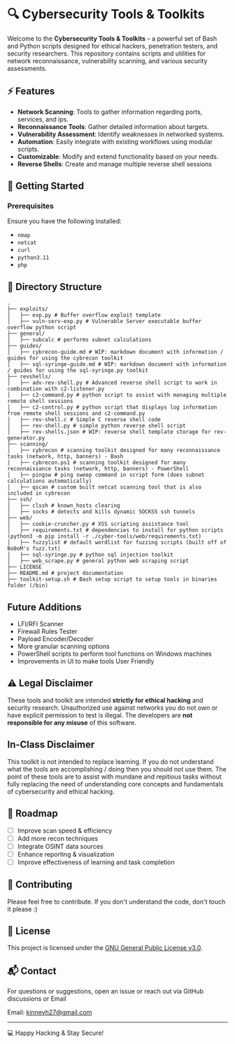# 🔍 Cybersecurity Tools & Toolkits

Welcome to the **Cybersecurity Tools & Toolkits** – a powerful set of Bash and Python scripts designed for ethical hackers, penetration testers, and security researchers. This repository contains scripts and utilities for network reconnaissance, vulnerability scanning, and various security assessments.

## ⚡ Features
- **Network Scanning**: Tools to gather information regarding ports, services, and ips.
- **Reconnaissance Tools**: Gather detailed information about targets.
- **Vulnerability Assessment**: Identify weaknesses in networked systems.
- **Automation**: Easily integrate with existing workflows using modular scripts.
- **Customizable**: Modify and extend functionality based on your needs.
- **Reverse Shells**: Create and manage multiple reverse shell sessions

## 🚀 Getting Started
### Prerequisites
Ensure you have the following installed:
- `nmap`
- `netcat`
- `curl`
- `python3.11`
- `php`

## 📁 Directory Structure
```
.
├── exploits/
│   ├── exp.py # Buffer overflow exploit template
│   ├── vuln-serv-exp.py # Vulnerable Server executable buffer overflow python script
├── general/ 
│   ├── subcalc # performs subnet calculations
├── guides/
│   ├── cybrecon-guide.md # WIP: markdown document with information / guides for using the cybrecon toolkit
│   ├── sql-syringe-guide.md # WIP: markdown document with information / guides for using the sql-syringe.py toolkit
├── revshells/
│   ├── adv-rev-shell.py # Advanced reverse shell script to work in combination with c2-listener.py
│   ├── c2-command.py # python script to assist with managing multiple remote shell sessions
│   ├── c2-control.py # python script that displays log information from remote shell sessions and c2-command.py
│   ├── rev-shell.c # Simple C reverse shell code
│   ├── rev-shell.py # simple python reverse shell script
│   ├── rev-shells.json # WIP: reverse shell template storage for rev-generator.py
├── scanning/
│   ├── cybrecon # scanning toolkit designed for many reconnaissance tasks (network, http, banners) - Bash
│   ├── cybrecon.ps1 # scanning toolkit designed for many reconnaissance tasks (network, http, banners) - PowerShell
│   ├── pingsw # ping sweep command in script form (does subnet calculations automatically)
│   ├── qscan # custom built netcat scanning tool that is also included in cybrecon
├── ssh/ 
│   ├── clssh # known_hosts clearing
│   ├── socks # detects and kills dynamic SOCKS5 ssh tunnels
├── web/ 
│   ├── cookie-cruncher.py # XSS scripting assistance tool
│   ├── requirements.txt # dependencies to install for python scripts (python3 -m pip install -r ./cyber-tools/web/requirements.txt)
│   ├── fuzzylist # default wordlist for fuzzing scripts (built off of Bo0oM's fuzz.txt)
│   ├── sql-syringe.py # python sql injection toolkit
│   ├── web_scrape.py # general python web scraping script
├── LICENSE
├── README.md # project documentation
├── toolkit-setup.sh # Bash setup script to setup tools in binaries folder (/bin)
```

## Future Additions
- LFI/RFI Scanner
- Firewall Rules Tester
- Payload Encoder/Decoder
- More granular scanning options
- PowerShell scripts to perform tool functions on Windows machines
- Improvements in UI to make tools User Friendly

## ⚠️ Legal Disclaimer
These tools and toolkit are intended **strictly for ethical hacking** and security research. Unauthorized use against networks you do not own or have explicit permission to test is illegal. The developers are **not responsible for any misuse** of this software.

## In-Class Disclaimer
This toolkit is not intended to replace learning. If you do not understand what the tools are accomplishing / doing then you should not use them.
The point of these tools are to assist with mundane and repitious tasks without fully replacing the need of understanding core concepts and fundamentals of cybersecurity and ethical hacking.

## 🎯 Roadmap
- [ ] Improve scan speed & efficiency
- [ ] Add more recon techniques
- [ ] Integrate OSINT data sources
- [ ] Enhance reporting & visualization
- [ ] Improve effectiveness of learning and task completion

## 🤝 Contributing
Please feel free to contribute. If you don't understand the code, don't touch it please :)

## 📜 License
This project is licensed under the [GNU General Public License v3.0](LICENSE).

## 📬 Contact
For questions or suggestions, open an issue or reach out via GitHub discussions or Email

Email: kinneyh27@gmail.com

---
💻 Happy Hacking & Stay Secure!

